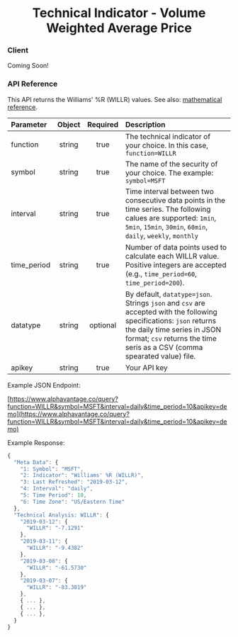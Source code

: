 <center>
  <h1>Technical Indicator - Volume Weighted Average Price</h1>
</center>

<!-- tabs:start -->

### **Client**

Coming Soon!

### **API Reference**

This API returns the Williams' %R (WILLR) values. See also: [mathematical reference](https://www.fmlabs.com/reference/default.htm?url=WilliamsR.htm).

| Parameter       | Object  | Required  | Description |
| :---            | :---:   | :---:     | :---        |
| function        | string  | true      | The technical indicator of your choice. In this case, `function=WILLR` |
| symbol          | string  | true      | The name of the security of your choice. The example: `symbol=MSFT` |
| interval        | string  | true      | Time interval between two consecutive data points in the time series. The following calues are supported: `1min`, `5min`, `15min`, `30min`, `60min`, `daily`, `weekly`, `monthly` |
| time\_period    | string  | true      | Number of data points used to calculate each WILLR value. Positive integers are accepted (e.g., `time_period=60`, `time_period=200`). |
| datatype        | string  | optional  | By default, `datatype=json`. Strings `json` and `csv` are accepted with the following specifications: `json` returns the daily time series in JSON format; `csv` returns the time seris as a CSV (comma spearated value) file. |
| apikey          | string  | true      | Your API key | 

Example JSON Endpoint:  

[https://www.alphavantage.co/query?function=WILLR&symbol=MSFT&interval=daily&time_period=10&apikey=demo](https://www.alphavantage.co/query?function=WILLR&symbol=MSFT&interval=daily&time_period=10&apikey=demo)

Example Response:  

```javascript
{
  "Meta Data": {
    "1: Symbol": "MSFT",
    "2: Indicator": "Williams' %R (WILLR)",
    "3: Last Refreshed": "2019-03-12",
    "4: Interval": "daily",
    "5: Time Period": 10,
    "6: Time Zone": "US/Eastern Time"
  },
  "Technical Analysis: WILLR": {
    "2019-03-12": {
      "WILLR": "-7.1291"
    },
    "2019-03-11": {
      "WILLR": "-9.4382"
    },
    "2019-03-08": {
      "WILLR": "-61.5730"
    },
    "2019-03-07": {
      "WILLR": "-83.3819"
    },
    { ... },
    { ... },
    { ... },
  }
}
```

<!-- tabs:end -->
